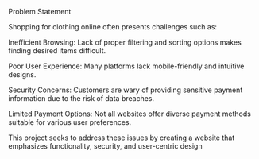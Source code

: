 Problem Statement

Shopping for clothing online often presents challenges such as:

Inefficient Browsing: Lack of proper filtering and sorting options makes finding desired items difficult.

Poor User Experience: Many platforms lack mobile-friendly and intuitive designs.

Security Concerns: Customers are wary of providing sensitive payment information due to the risk of data breaches.

Limited Payment Options: Not all websites offer diverse payment methods suitable for various user preferences.

This project seeks to address these issues by creating a website that emphasizes functionality, security, and user-centric design